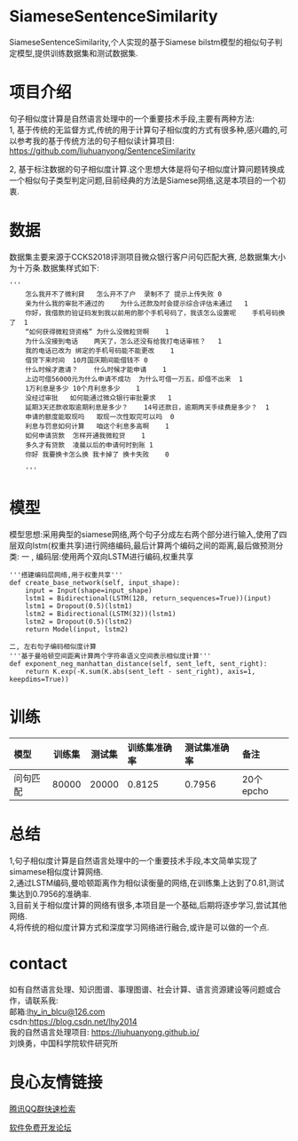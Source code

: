 # SiameseSentenceSimilarity
SiameseSentenceSimilarity,个人实现的基于Siamese bilstm模型的相似句子判定模型,提供训练数据集和测试数据集.  
# 项目介绍
句子相似度计算是自然语言处理中的一个重要技术手段,主要有两种方法:  
1, 基于传统的无监督方式,传统的用于计算句子相似度的方式有很多种,感兴趣的,可以参考我的基于传统方法的句子相似读计算项目:  
https://github.com/liuhuanyong/SentenceSimilarity  

2, 基于标注数据的句子相似度计算.这个思想大体是将句子相似度计算问题转换成一个相似句子类型判定问题,目前经典的方法是Siamese网络,这是本项目的一个初衷.  
# 数据
数据集主要来源于CCKS2018评测项目微众银行客户问句匹配大赛, 总数据集大小为十万条.数据集样式如下:  


	'''
		怎么我开不了微利貸	怎么开不了户  录制不了 提示上传失败	0
		亲为什么我的审批不通过的	为什么还款及时会提示综合评估未通过	1
		你好，我借款的验证码发到我以前用的那个手机号码了，我该怎么设置呢	手机号码换了	1
		“如何获得微粒贷资格”	为什么没微粒贷啊	1
		为什么没接到电话	两天了，怎么还没有给我打电话审核？	1
		我的电话已改为	绑定的手机号码能不能更改	1
		借贷下来时间	10月国庆期间能借钱不	0
		什么时候才邀请？	什么时候才能申请	1
		上边可借56000元为什么申请不成功	为什么可借一万五，却借不出来	1
		1万利息是多少	10个月利息多少	1
		没经过审批	如何能通过微众银行审批要求	1
		延期3天还款收取逾期利息是多少？	14号还款日，逾期两天手续费是多少？	1
		申请的额度能取现吗	取现一次性取完可以吗	0
		利息与罚息如何计算	咱这个利息多高啊	1
		如何申请货款	怎样开通我微粒贷	1
		多久才有贷款	凌晨以后的申请何时到账	1
		你好 我要换卡怎么换 我卡掉了	换卡失败	0

		'''

# 模型
   模型思想:采用典型的siamese网络,两个句子分成左右两个部分进行输入,使用了四层双向lstm(权重共享)进行网络编码,最后计算两个编码之间的距离,最后做预测分类:
    一 ,  编码层:使用两个双向LSTM进行编码,权重共享
    
    
    '''搭建编码层网络,用于权重共享'''
    def create_base_network(self, input_shape):
        input = Input(shape=input_shape)
        lstm1 = Bidirectional(LSTM(128, return_sequences=True))(input)
        lstm1 = Dropout(0.5)(lstm1)
        lstm2 = Bidirectional(LSTM(32))(lstm1)
        lstm2 = Dropout(0.5)(lstm2)
        return Model(input, lstm2)
     
    二, 左右句子编码相似度计算
    '''基于曼哈顿空间距离计算两个字符串语义空间表示相似度计算'''
    def exponent_neg_manhattan_distance(self, sent_left, sent_right):
        return K.exp(-K.sum(K.abs(sent_left - sent_right), axis=1, keepdims=True))


# 训练

| 模型 | 训练集 | 测试集 |训练集准确率 |测试集准确率 |备注|
| :--- | :---: | :---: | :--- |:--- |:--- |
| 问句匹配 | 80000 | 20000| 0.8125|0.7956|20个epcho|


# 总结
1,句子相似度计算是自然语言处理中的一个重要技术手段,本文简单实现了simamese相似度计算网络.  
2,通过LSTM编码,曼哈顿距离作为相似读衡量的网络,在训练集上达到了0.81,测试集达到0.7956的准确率.  
3,目前关于相似度计算的网络有很多,本项目是一个基础,后期将逐步学习,尝试其他网络.  
4,将传统的相似度计算方式和深度学习网络进行融合,或许是可以做的一个点.  

# contact 
如有自然语言处理、知识图谱、事理图谱、社会计算、语言资源建设等问题或合作，请联系我:  
邮箱:lhy_in_blcu@126.com  
csdn:https://blog.csdn.net/lhy2014  
我的自然语言处理项目: https://liuhuanyong.github.io/  
刘焕勇，中国科学院软件研究所  







 # 良心友情链接

[腾讯QQ群快速检索](http://u.720life.cn/s/8cf73f7c)

[软件免费开发论坛](http://u.720life.cn/s/bbb01dc0)